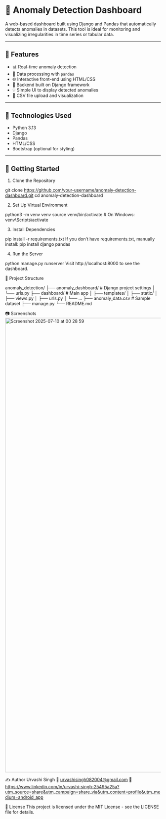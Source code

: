 # 🚨 Anomaly Detection Dashboard

A web-based dashboard built using Django and Pandas that automatically detects anomalies in datasets. This tool is ideal for monitoring and visualizing irregularities in time series or tabular data.

---

## 📌 Features

- 📊 Real-time anomaly detection
- 🧠 Data processing with `pandas`
- 🌐 Interactive front-end using HTML/CSS
- 🔌 Backend built on Django framework
- 💡 Simple UI to display detected anomalies
- 📁 CSV file upload and visualization

---

## 🔧 Technologies Used

- Python 3.13
- Django
- Pandas
- HTML/CSS
- Bootstrap (optional for styling)

---

## 🚀 Getting Started

1. Clone the Repository
   
git clone https://github.com/your-username/anomaly-detection-dashboard.git
cd anomaly-detection-dashboard

2. Set Up Virtual Environment

python3 -m venv venv
source venv/bin/activate  # On Windows: venv\Scripts\activate

3. Install Dependencies

pip install -r requirements.txt
If you don’t have requirements.txt, manually install:
pip install django pandas

4. Run the Server

python manage.py runserver
Visit http://localhost:8000 to see the dashboard.

📁 Project Structure

anomaly_detection/
├── anomaly_dashboard/      # Django project settings
│   └── urls.py
├── dashboard/              # Main app
│   ├── templates/
│   ├── static/
│   ├── views.py
│   ├── urls.py
│   └── ...
├── anomaly_data.csv        # Sample dataset
├── manage.py
└── README.md

📷 Screenshots<img width="1470" alt="Screenshot 2025-07-10 at 00 28 59" src="https://github.com/user-attachments/assets/c890174b-be2d-4097-88f5-5e23326e71e8" />

✍️ Author
Urvashi Singh
📧 urvashisingh082004@gmail.com
🔗 https://www.linkedin.com/in/urvashi-singh-25495a25a?utm_source=share&utm_campaign=share_via&utm_content=profile&utm_medium=android_app

📄 License
This project is licensed under the MIT License - see the LICENSE file for details.

